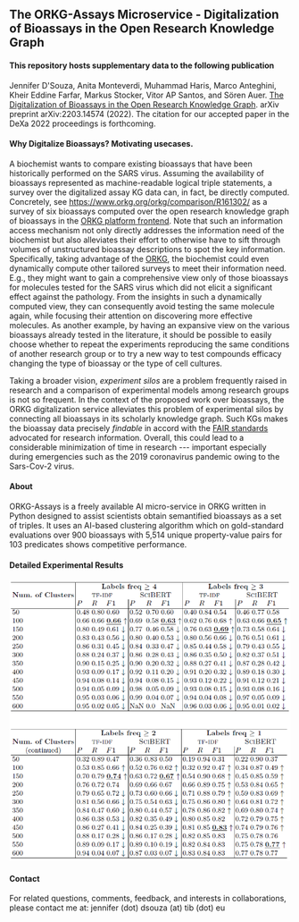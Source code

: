 ## The ORKG-Assays Microservice - Digitalization of Bioassays in the Open Research Knowledge Graph

#### This repository hosts supplementary data to the following publication

Jennifer D'Souza, Anita Monteverdi, Muhammad Haris, Marco Anteghini, Kheir Eddine Farfar, Markus Stocker, Vitor AP Santos, and Sören Auer. [The Digitalization of Bioassays in the Open Research Knowledge Graph](https://arxiv.org/abs/2203.14574). arXiv preprint arXiv:2203.14574 (2022). The citation for our accepted paper in the DeXa 2022 proceedings is forthcoming.

#### Why Digitalize Bioassays? Motivating usecases.

A biochemist wants to compare existing bioassays that have been historically performed on the SARS virus. 
Assuming the availability of bioassays represented as machine-readable logical triple statements, 
a survey over the digitalized assay KG data can, in fact, be directly computed. 
Concretely, see https://www.orkg.org/orkg/comparison/R161302/ as a survey of 
six bioassays computed over the open research knowledge graph of bioassays in the [ORKG platform frontend](https://www.orkg.org/). 
Note that such an information access mechanism not only directly addresses the information need of the biochemist but also alleviates their effort 
to otherwise have to sift through volumes of unstructured bioassay descriptions to spot the key information. 
Specifically, taking advantage of the [ORKG](https://www.orkg.org/), the biochemist could even dynamically compute other tailored surveys to meet their information need. 
E.g., they might want to gain a comprehensive view only of those bioassays for molecules tested for the SARS virus which did not elicit a significant effect against the pathology. 
From the insights in such a dynamically computed view, they can consequently avoid testing the same molecule again, 
while focusing their attention on discovering more effective molecules. 
As another example, by having an expansive view on the various bioassays already tested in the literature, 
it should be possible to easily choose whether to repeat the experiments reproducing the same conditions of another research group 
or to try a new way to test compounds efficacy changing the type of bioassay or the type of cell cultures.

Taking a broader vision, _experiment silos_ are a problem frequently raised in research 
and a comparison of experimental models among research groups is not so frequent. 
In the context of the proposed work over bioassays, the ORKG digitalization service alleviates this problem of experimental silos by connecting all bioassays in its scholarly knowledge graph. 
Such KGs makes the bioassay data precisely _findable_ in accord with the [FAIR standards](https://www.go-fair.org/fair-principles/) advocated for research information. 
Overall, this could lead to a considerable minimization of time in research --- important especially during emergencies such as the 2019 coronavirus pandemic owing to the Sars-Cov-2 virus.

#### About

ORKG-Assays is a freely available AI micro-service in ORKG written in Python designed to assist scientists obtain semantified bioassays as a set of triples. 
It uses an AI-based clustering algorithm which on gold-standard evaluations over 900 bioassays with 5,514 unique property-value pairs for 103 predicates shows competitive performance.

#### Detailed Experimental Results

![Screenshot](docs/results.png)

#### Contact

For related questions, comments, feedback, and interests in collaborations, please contact me at: jennifer (dot) dsouza (at) tib (dot) eu
